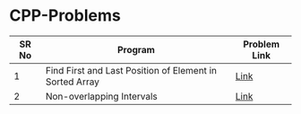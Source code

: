 # CPP-Problems

SR No   | Program | Problem Link  
--- | --- | ---
1 | Find First and Last Position of Element in Sorted Array | [Link](https://leetcode.com/problems/find-first-and-last-position-of-element-in-sorted-array/)
2 | Non-overlapping Intervals | [Link](https://leetcode.com/problems/non-overlapping-intervals/)
